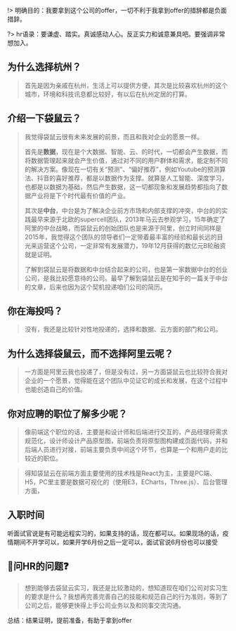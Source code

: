 !> 明确目的：我要拿到这个公司的offer，一切不利于我拿到offer的措辞都是负面措辞。

?> hr语录：要谦虚、踏实。真诚感动人心。反正实力和诚意兼具吧。要强调非常想加入。

## 为什么选择杭州？

> 首先是因为亲戚在杭州，生活上可以提供方便，其次是比较喜欢杭州的这个城市，环境和科技讯息都比较好，有以后在杭州定居的打算。

## 介绍一下袋鼠云？

> 我觉得袋鼠云很有未来发展的前景，而且和我对企业的愿景一样。
>
> 首先是**数据**，现在是个大数据、智能、云、的时代，一切都会产生数据，而将数据管理起来就会产生价值，通过对不同的用户群体和需求，能定制不同的解决方案。像现在一切有关“预测”、“偏好推荐”，例如Youtube的预测算法、抖音的喜好推荐，都是以数据作为支撑。就算是人工智能、深度学习，也都是以数据为基础，然后产生数据，这一切都现象和发展趋势都指向了数据产业将是下个时代最有价值的产业。
>
> 其次是**中台**，中台是为了解决企业前方市场和内部支撑的冲突，中台的的实践最早来源于北欧的supercell团队，2013年马云去参观学习，15年确定了阿里的中台战略，而袋鼠云的创始团队也是来源于阿里，创立时间同样是2015年，我觉得这个团队的领导者们一定带着最丰富的经验和最长远的目光来运营这个公司，一定非常有发展潜力，19年12月获得的数亿元B轮融资就是证明。
>
> 了解到袋鼠云是将数据和中台结合起来的公司，也是第一家数据中台的创业公司，是我比较愿意待的公司。最早了解到袋鼠云是在知乎的一篇关于中台的文章，后来也因为这个契机投递咱们公司的简历。

## 你在海投吗？
> 没有，我还是比较针对性地投递的，选择和数据、云方面的部门和公司。
## 为什么选择袋鼠云，而不选择阿里云呢？
> 一方面是阿里云我也投递了，但是没有过，另一方面袋鼠云也比较符合我对企业的一个愿景，觉得能在这个团队中见证它的成长和发展，在这个过程中也能创造自己的价值。
## 你对应聘的职位了解多少呢？
> 像前端这个职位的话，主要是和设计师和后端进行交互的，产品经理将需求规范化，设计师设计产品原型图，前端负责将原型图构建成页面代码，并和后端人员进行对接，前端主要负责中间这个环节，也算是一个和用户走的比较近的职位。

> 得知袋鼠云在前端方面主要使用的技术栈是React为主，主要是PC端、H5，PC里主要是数据可视化的（使用E3，ECharts，Three.js）、后台管理方面，

## 入职时间

听面试官说是有可能远程实习的，如果支持的话，现在都可以。如果现场的话，疫情期间不开学可以，如果开学6月份之后一定可以，面试官说6月份也可以接受

## 💭问HR的问题❓

> 想到能够去袋鼠云实习，我还是比较激动的，想知道现在咱们公司对实习生的要求是什么？我想再完善完善自己的技能和规范自己的行为准则，等到了公司之后，能够更快得上手公司业务以及和同事交流沟通。


总结：结果证明，提前准备，有助于拿到offer
